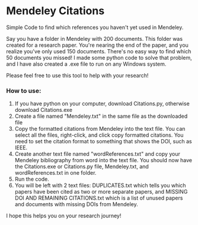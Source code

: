 # Mendeley Citations
Simple Code to find which references you haven't yet used in Mendeley.

Say you have a folder in Mendeley with 200 documents. This folder was created for a research paper. You're nearing the end of the paper, and you realize you've only used 150 documents. There's no easy way to find which 50 documents you missed! I made some python code to solve that problem, and I have also created a .exe file to run on any Windows system.

Please feel free to use this tool to help with your research!

### How to use: 
1. If you have python on your computer, download Citations.py, otherwise download Citations.exe
1. Create a file named "Mendeley.txt" in the same file as the downloaded file
2. Copy the formatted citations from Mendeley into the text file. You can select all the files, right-click, and click copy formatted citations. You need to set the citation format to something that shows the DOI, such as IEEE.
3. Create another text file named "wordReferences.txt" and copy your Mendeley bibliography from word into the text file. You should now have the Citations.exe or Citations.py file, Mendeley.txt, and wordReferences.txt in one folder. 
4. Run the code. 
5. You will be left with 2 text files:  DUPLICATES.txt which tells you which papers have been cited as two or more separate papers, and
                                        MISSING DOI AND REMAINING CITATIONS.txt which is a list of unused papers and documents with missing DOIs from Mendeley.
                                        
I hope this helps you on your research journey!
